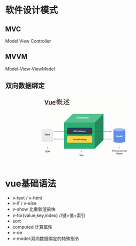 <style>
img{
    width: 60%;
    padding-left: 20%;
}
</style>

# 软件设计模式

## MVC
Model View Controller

## MVVM
Model-View-ViewModel

## 双向数据绑定
![](vue-binding.png)

# vue基础语法
* v-text / v-html
* v-if  / v-else
* v-show 比重新渲染快
* v-for(value,key,index) //键+值+索引
* sort
* computed 计算属性
* v-on
* v-model:双向数据绑定的特殊指令

